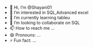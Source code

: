 - 👋 Hi, I’m @Shayani01
- 👀 I’m interested in SQL,Advanced excel
- 🌱 I’m currently learning tableu
- 💞️ I’m looking to collaborate on SQL
- 📫 How to reach me ...
- 😄 Pronouns: ...
- ⚡ Fun fact: ...

<!---
Shayani01/Shayani01 is a ✨ special ✨ repository because its `README.md` (this file) appears on your GitHub profile.
You can click the Preview link to take a look at your changes.
--->

